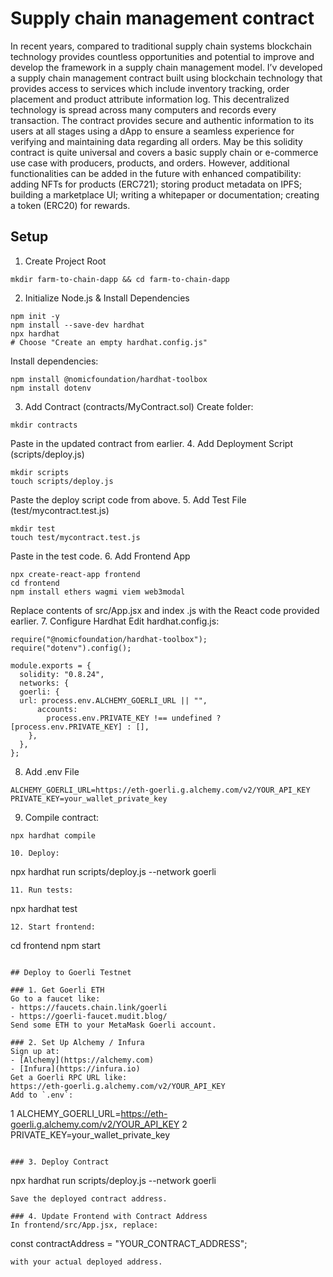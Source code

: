 # Supply chain management contract
In recent years, compared to traditional supply chain systems blockchain technology provides countless opportunities and potential to improve and develop the framework in a supply chain management model. I’v developed a supply chain management contract built using blockchain technology that provides access to services which include inventory tracking, order placement and product attribute information log. This decentralized technology is spread across many computers and records every transaction. The contract provides secure and authentic information to its users at all stages using a dApp to ensure a seamless experience for verifying and maintaining data regarding all orders. May be this solidity contract is quite universal and covers a basic supply chain or e-commerce use case with producers, products, and orders. However, additional functionalities can be added in the future with enhanced compatibility: adding NFTs for products (ERC721); storing product metadata on IPFS; building a marketplace UI; writing a whitepaper or documentation; creating a token (ERC20) for rewards.

## Setup

1. Create Project Root
``` 
mkdir farm-to-chain-dapp && cd farm-to-chain-dapp
```
2. Initialize Node.js & Install Dependencies
``` 
npm init -y
npm install --save-dev hardhat
npx hardhat
# Choose "Create an empty hardhat.config.js"
```
Install dependencies:
``` 
npm install @nomicfoundation/hardhat-toolbox
npm install dotenv
```
3. Add Contract (contracts/MyContract.sol)
Create folder:
``` 
mkdir contracts
```
Paste in the updated contract from earlier.
4. Add Deployment Script (scripts/deploy.js)
``` 
mkdir scripts
touch scripts/deploy.js
```
Paste the deploy script code from above.
5. Add Test File (test/mycontract.test.js)
```
mkdir test
touch test/mycontract.test.js
```
Paste in the test code.
6. Add Frontend App
```
npx create-react-app frontend
cd frontend
npm install ethers wagmi viem web3modal
```
Replace contents of 
src/App.jsx
 and index
.js with the React code provided earlier.
7. Configure Hardhat
Edit hardhat.config.js:
``` 
require("@nomicfoundation/hardhat-toolbox");
require("dotenv").config();

module.exports = {
  solidity: "0.8.24",
  networks: {
  goerli: {
  url: process.env.ALCHEMY_GOERLI_URL || "",
      accounts:
        process.env.PRIVATE_KEY !== undefined ? [process.env.PRIVATE_KEY] : [],
    },
  },
};
```
8. Add .env File
``` 
ALCHEMY_GOERLI_URL=https://eth-goerli.g.alchemy.com/v2/YOUR_API_KEY
PRIVATE_KEY=your_wallet_private_key
```
9. Compile contract:
``` 
npx hardhat compile

10. Deploy:
```
npx hardhat run scripts/deploy.js --network goerli
```
11. Run tests:
```
npx hardhat test
```
12. Start frontend:
```
cd frontend
npm start
```

## Deploy to Goerli Testnet

### 1. Get Goerli ETH
Go to a faucet like:
- https://faucets.chain.link/goerli 
- https://goerli-faucet.mudit.blog/ 
Send some ETH to your MetaMask Goerli account.

### 2. Set Up Alchemy / Infura
Sign up at:
- [Alchemy](https://alchemy.com) 
- [Infura](https://infura.io) 
Get a Goerli RPC URL like:
https://eth-goerli.g.alchemy.com/v2/YOUR_API_KEY
Add to `.env`:
```
1 ALCHEMY_GOERLI_URL=https://eth-goerli.g.alchemy.com/v2/YOUR_API_KEY
2 PRIVATE_KEY=your_wallet_private_key
```

### 3. Deploy Contract
```
npx hardhat run scripts/deploy.js --network goerli
```
Save the deployed contract address.

### 4. Update Frontend with Contract Address
In frontend/src/App.jsx, replace:
``` 
const contractAddress = "YOUR_CONTRACT_ADDRESS";
```
with your actual deployed address.
